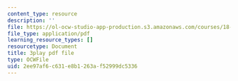 ```yaml
---
content_type: resource
description: ''
file: https://ol-ocw-studio-app-production.s3.amazonaws.com/courses/18-06sc-linear-algebra-fall-2011/2ee97af6c631e8b1263af52999dc5336_pSbafxDHdgE.pdf
file_type: application/pdf
learning_resource_types: []
resourcetype: Document
title: 3play pdf file
type: OCWFile
uid: 2ee97af6-c631-e8b1-263a-f52999dc5336
---
```

